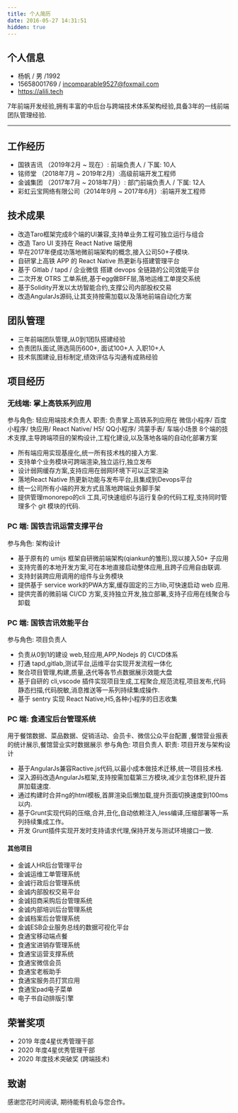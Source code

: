 ```yaml
---
title: 个人简历
date: 2016-05-27 14:31:51
hidden: true
---
```

## 个人信息

 * 杨帆 / 男 /1992 
 * 15658001769 / incomparable9527@foxmail.com
 * https://alili.tech

7年前端开发经验,拥有丰富的中后台与跨端技术体系架构经验,具备3年的一线前端团队管理经验.

---
## 工作经历
* 国铁吉讯 （2019年2月 ~ 现在）: 前端负责人 / 下属: 10人
* 铭师堂 （2018年7月 ~ 2019年2月）:高级前端开发工程师
* 金诚集团 （2017年7月 ~ 2018年7月）: 部门前端负责人 / 下属: 12人
* 彩虹云宝网络有限公司（2014年9月 ~ 2017年6月）:前端开发工程师

## 技术成果
* 改造Taro框架完成8个端的UI兼容,支持单业务工程可独立运行与组合
* 改造 Taro UI 支持在 React Native 端使用
* 早在2017年便成功落地微前端架构的概念,接入公司50+子模块.
* 自研掌上高铁 APP 的 React Native 热更新与搭建管理平台
* 基于 Gitlab / tapd / 企业微信 搭建 devops 全链路的公司效能平台
* 二次开发 OTRS 工单系统,基于egg做BFF层,落地运维工单提交系统
* 基于Solidity开发以太坊智能合约,支撑公司内部股权交易
* 改造AngularJs源码,让其支持按需加载以及落地前端自动化方案


## 团队管理
* 三年前端团队管理,从0到1团队搭建经验
* 负责团队面试,筛选简历600+, 面试100+人 入职10+人
* 技术氛围建设,目标制定,绩效评估与沟通有成熟经验

## 项目经历
### 无线端:  掌上高铁系列应用
参与角色: 轻应用端技术负责人
职责: 负责掌上高铁系列应用在 微信小程序/ 百度小程序/ 快应用/ React Native/ H5/ QQ小程序/ 鸿蒙手表/ 车端小场景 8个端的技术支撑,主导跨端项目的架构设计,工程化建设,以及落地各端的自动化部署方案

* 所有端应用实现基座化,统一所有技术栈的接入方案.
* 支持单个业务模块可跨端渲染,独立运行,独立发布
* 设计弱网缓存方案,支持应用在弱网环境下可以正常渲染
* 落地React Native 热更新功能与发布平台,且集成到Devops平台
* 统一公司所有小端的开发方式且落地跨端业务脚手架
* 提供管理monorepo的cli 工具,可快速组织与运行复杂的代码工程,支持同时管理多个 git 模块的代码.
### PC 端: 国铁吉讯运营支撑平台
参与角色: 架构设计

* 基于原有的 umijs 框架自研微前端架构(qiankun的雏形),现以接入50+ 子应用
* 支持完善的本地开发方案,可在本地直接启动整体应用,且跨子应用自由联调.
* 支持封装跨应用调用的组件与业务模块
* 提供基于 service work的PWA方案,缓存固定的三方lib,可快速启动 web 应用.
* 提供完善的微前端 CI/CD 方案,支持独立开发,独立部署,支持子应用在线聚合与卸载


### PC 端: 国铁吉讯效能平台
参与角色: 项目负责人

* 负责从0到1的建设 web,轻应用,APP,Nodejs 的 CI/CD体系
* 打通 tapd,gitlab,测试平台,运维平台实现开发流程一体化
* 聚合项目管理,构建,质量,迭代等各节点数据展示效能大盘
* 基于自研的 cli,vscode 插件实现项目生成,工程聚合,规范流程,项目发布,代码静态扫描,代码脱敏,消息推送等一系列持续集成操作.
* 基于 sentry 实现 React Native,H5,各种小程序的日志收集

### PC 端: 食通宝后台管理系统
用于餐馆数据、菜品数据、促销活动、会员卡、微信公众平台配置 ,餐馆营业报表的统计展示,餐馆营业实时数据展示
参与角色: 项目负责人
职责: 项目开发与架构设计
* 基于AngularJs兼容Ractive.js代码,以最小成本做技术迁移,统一项目技术栈.
* 深入源码改造AngularJs框架,支持按需加载第三方模块,减少主包体积,提升首屏加载速度.
* 通过构建时合并ng的html模板,首屏渲染后懒加载,提升页面切换速度到100ms以内.
* 基于Grunt实现代码的压缩,合并,丑化,自动依赖注入,less编译,压缩部署等一系列持续集成工作。
* 开发 Grunt插件实现开发时支持请求代理,保持开发与测试环境接口一致.


#### 其他项目
- 金诚人HR后台管理平台
- 金诚运维工单管理系统
- 金诚行政后台管理系统 
- 金诚内部股权交易平台
- 金诚招商采购后台管理系统 
- 金诚内部培训后台管理系统
- 金诚档案后台管理系统 
- 金诚ESB企业服务总线的数据可视化平台
- 食通宝移动端点餐 
- 食通宝进销存管理系统
- 食通宝运营支撑系统
- 食通宝微信会员
- 食通宝老板助手
- 食通宝服务员打赏应用
- 食通宝pad电子菜单
- 电子书自动排版引擎

## 荣誉奖项

* 2019 年度4星优秀管理干部
* 2020 年度4星优秀管理干部
* 2020 年度技术突破奖 (跨端技术)

## 致谢
感谢您花时间阅读,
期待能有机会与您合作。
